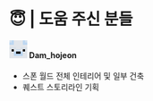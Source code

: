 # 😇 | 도움 주신 분들

#### <img src=".gitbook/assets/image (27).png" alt="" data-size="line">    Dam\_hojeon

* 스폰 월드 전체 인테리어 및 일부 건축
* 퀘스트 스토리라인 기획
